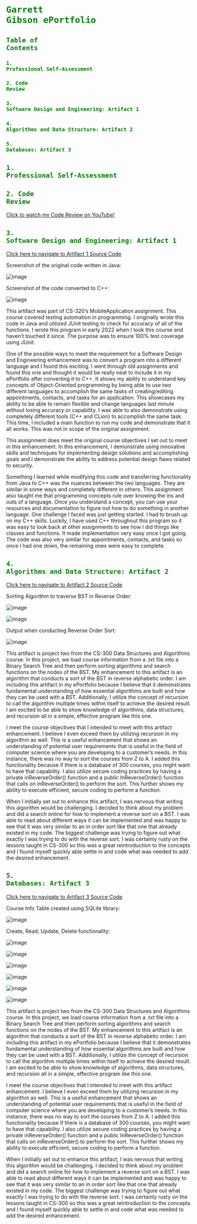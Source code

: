 # <code style="color : green">Garrett Gibson ePortfolio</code>

## <code style="color : green">Table of Contents</code>

### <code style="color : green">1. Professional Self-Assessment</code>
### <code style="color : green">2. Code Review</code>
### <code style="color : green">3. Software Design and Engineering: Artifact 1</code>
### <code style="color : green">4. Algorithms and Data Structure: Artifact 2</code>
### <code style="color : green">5. Databases: Artifact 3</code>

## <code style="color : green">1. Professional Self-Assessment</code>

## <code style="color : green">2. Code Review</code>
[Click to watch my Code Review on YouTube!](https://www.youtube.com/watch?v=rhpFhrwW_X4&list=PLZdwj6aeoqEC1B0XgmjcImfCOB5T__tAr&index=1)

## <code style="color : green">3. Software Design and Engineering: Artifact 1</code>
[Click here to navigate to Artifact 1 Source Code](https://github.com/MrGibz/MrGibz.github.io.git)

Screenshot of the original code written in Java:

![image](https://github.com/MrGibz/MrGibz.github.io/assets/66959283/77d9cb60-b74c-45d2-b5a9-dcad305798dc)

Screenshot of the code converted to C++:

![image](https://github.com/MrGibz/MrGibz.github.io/assets/66959283/d0e39661-b666-461b-919a-cdc96dfc6e87)

This artifact was part of CS-320’s MobileApplication assignment. This course covered testing automation in programming. I originally wrote this code in Java and utilized JUnit testing to check for accuracy of all of the functions. I wrote this program in early 2022 when I took this course and haven’t touched it since. The purpose was to ensure 100% test coverage using JUnit.

One of the possible ways to meet the requirement for a Software Design and Engineering enhancement was to convert a program into a different language and I found this exciting. I went through old assignments and found this one and thought it would be really neat to include it in my ePortfolio after converting it to C++. It shows my ability to understand key concepts of Object-Oriented programming by being able to use two different languages to accomplish the same tasks of creating/editing appointments, contacts, and tasks for an application. This showcases my ability to be able to remain flexible and change languages last minute without losing accuracy or capability. I was able to also demonstrate using completely different tools (C++ and CLion) to accomplish the same task. This time, I included a main function to run my code and demonstrate that it all works. This was not in scope of the original assignment.

This assignment does meet the original course objectives I set out to meet in this enhancement. In this enhancement, I demonstrate using innovative skills and techniques for implementing design solutions and accomplishing goals and I demonstrate the ability to address potential design flaws related to security.

Something I learned while modifying this code and transferring functionality from Java to C++ was the nuances between the two languages. They are similar in some ways and completely different in others. This assignment also taught me that programming concepts rule over knowing the ins and outs of a language. Once you understand a concept, you can use your resources and documentation  to figure out how to do something in another language. One challenge I faced was just getting started. I had to brush up on my C++ skills. Luckily, I have used C++ throughout this program so it was easy to look back at other assignments to see how I did things like classes and functions. It made implementation very easy once I got going. The code was also very similar for appointments, contacts, and tasks so once I had one down, the remaining ones were easy to complete.
	

## <code style="color : green">4. Algorithms and Data Structure: Artifact 2</code>
[Click here to navigate to Artifact 2 Source Code](https://github.com/MrGibz/MrGibz.github.io.git)

Sorting Algorithm to traverse BST in Reverse Order:

![image](https://github.com/MrGibz/MrGibz.github.io/assets/66959283/aa8fb65d-36fc-4183-bbd2-9143dfad95c3)

![image](https://github.com/MrGibz/MrGibz.github.io/assets/66959283/46df4d4c-5b07-42e0-b263-12303333bf1d)

Output when conducting Reverse Order Sort:

![image](https://github.com/MrGibz/MrGibz.github.io/assets/66959283/56369c99-4507-467e-9c45-fe6eed30377d)


This artifact is project two from the CS-300 Data Structures and Algorithms course. In this project, we load course information from a .txt file into a Binary Search Tree and then perform sorting algorithms and search functions on the nodes of the BST. My enhancement to this artifact is an algorithm that conducts a sort of the BST in reverse alphabetic order. I am including this artifact in my ePortfolio because I believe that it demonstrates fundamental understanding of how essential algorithms are built and how they can be used with a BST. Additionally, I utilize the concept of recursion to call the algorithm multiple times within itself to achieve the desired result. I am excited to be able to show knowledge of algorithms, data structures, and recursion all in a simple, effective program like this one.

I meet the course objectives that I intended to meet with this artifact enhancement. I believe I even exceed them by utilizing recursion in my algorithm as well. This is a useful enhancement that shows an understanding of potential user requirements that is useful in the field of computer science where you are developing to a customer’s needs. In this instance, there was no way to sort the courses from Z to A. I added this functionality because if there is a database of 300 courses, you might want to have that capability. I also utilize secure coding practices by having a private inReverseOrder() function and a public InReverseOrder() function that calls on inReverseOrder() to perform the sort. This further shows my ability to execute efficient, secure coding to perform a function.

When I initially set out to enhance this artifact, I was nervous that writing this algorithm would be challenging. I decided to think about my problem and did a search online for how to implement a reverse sort on a BST. I was able to read about different ways it can be implemented and was happy to see that it was very similar to an in order sort like that one that already existed in my code. The biggest challenge was trying to figure out what exactly I was trying to do with the reverse sort. I was certainly rusty on the lessons taught in CS-300 so this was a great reintroduction to the concepts and I found myself quickly able settle in and code what was needed to add the desired enhancement.

## <code style="color : green">5. Databases: Artifact 3</code>
[Click here to navigate to Artifact 3 Source Code](https://github.com/MrGibz/MrGibz.github.io.git)

Course Info Table created using SQLite library:

![image](https://github.com/MrGibz/MrGibz.github.io/assets/66959283/9cd8ca11-3ca1-4e8a-823b-ec7def4120cc)

Create, Read, Update, Delete functionality:

![image](https://github.com/MrGibz/MrGibz.github.io/assets/66959283/612d8007-07a9-4f38-9c8a-cb9d3d859e9f)

![image](https://github.com/MrGibz/MrGibz.github.io/assets/66959283/39886907-e21c-4c84-bba7-b50115374ed8)

![image](https://github.com/MrGibz/MrGibz.github.io/assets/66959283/7950aa4f-f609-417f-9bd8-ce267badd7d6)

![image](https://github.com/MrGibz/MrGibz.github.io/assets/66959283/ae4335e2-ea52-4ec3-b55f-91f5ef6b93b9)

![image](https://github.com/MrGibz/MrGibz.github.io/assets/66959283/71691fc4-3f0c-468a-869a-eef029fca363)

![image](https://github.com/MrGibz/MrGibz.github.io/assets/66959283/8e6653e1-7b74-471b-b3aa-b9c33fa8756d)

This artifact is project two from the CS-300 Data Structures and Algorithms course. In this project, we load course information from a .txt file into a Binary Search Tree and then perform sorting algorithms and search functions on the nodes of the BST. My enhancement to this artifact is an algorithm that conducts a sort of the BST in reverse alphabetic order. I am including this artifact in my ePortfolio because I believe that it demonstrates fundamental understanding of how essential algorithms are built and how they can be used with a BST. Additionally, I utilize the concept of recursion to call the algorithm multiple times within itself to achieve the desired result. I am excited to be able to show knowledge of algorithms, data structures, and recursion all in a simple, effective program like this one.

I meet the course objectives that I intended to meet with this artifact enhancement. I believe I even exceed them by utilizing recursion in my algorithm as well. This is a useful enhancement that shows an understanding of potential user requirements that is useful in the field of computer science where you are developing to a customer’s needs. In this instance, there was no way to sort the courses from Z to A. I added this functionality because if there is a database of 300 courses, you might want to have that capability. I also utilize secure coding practices by having a private inReverseOrder() function and a public InReverseOrder() function that calls on inReverseOrder() to perform the sort. This further shows my ability to execute efficient, secure coding to perform a function.

When I initially set out to enhance this artifact, I was nervous that writing this algorithm would be challenging. I decided to think about my problem and did a search online for how to implement a reverse sort on a BST. I was able to read about different ways it can be implemented and was happy to see that it was very similar to an in order sort like that one that already existed in my code. The biggest challenge was trying to figure out what exactly I was trying to do with the reverse sort. I was certainly rusty on the lessons taught in CS-300 so this was a great reintroduction to the concepts and I found myself quickly able to settle in and code what was needed to add the desired enhancement.
